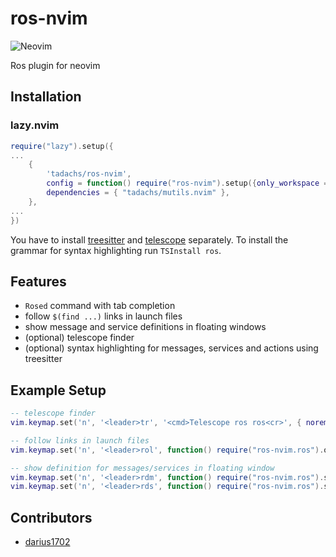 # ros-nvim

![Neovim](https://img.shields.io/badge/NeoVim-%2357A143.svg?&style=for-the-badge&logo=neovim&logoColor=white)

Ros plugin for neovim

## Installation

### lazy.nvim

```lua
require("lazy").setup({
...
    {
        'tadachs/ros-nvim',
        config = function() require("ros-nvim").setup({only_workspace = true}) end,
        dependencies = { "tadachs/mutils.nvim" },
    },
...
})
```

You have to install [treesitter](https://github.com/nvim-treesitter/nvim-treesitter) and
[telescope](https://github.com/nvim-telescope/telescope.nvim) separately. To install the
grammar for syntax highlighting run `TSInstall ros`.


## Features

- `Rosed` command with tab completion
- follow `$(find ...)` links in launch files
- show message and service definitions in floating windows
- (optional) telescope finder
- (optional) syntax highlighting for messages, services and actions using treesitter

## Example Setup

```lua
-- telescope finder
vim.keymap.set('n', '<leader>tr', '<cmd>Telescope ros ros<cr>', { noremap = true })

-- follow links in launch files
vim.keymap.set('n', '<leader>rol', function() require("ros-nvim.ros").open_launch_include() end, { silent = true, noremap = true })

-- show definition for messages/services in floating window
vim.keymap.set('n', '<leader>rdm', function() require("ros-nvim.ros").show_message_definition() end, { silent = true, noremap = true })
vim.keymap.set('n', '<leader>rds', function() require("ros-nvim.ros").show_service_definition() end, { silent = true, noremap = true })
```

## Contributors

- [darius1702](https://github.com/darius1702)
